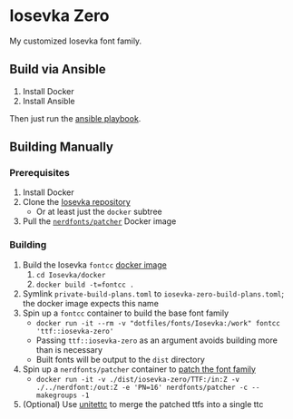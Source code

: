 # Iosevka Zero

My customized Iosevka font family.

## Build via Ansible

1. Install Docker
2. Install Ansible

Then just run the [ansible playbook](../../ansible/iosevka.yml).

## Building Manually

### Prerequisites

1. Install Docker
2. Clone the [Iosevka repository][1]
    - Or at least just the `docker` subtree
3. Pull the [`nerdfonts/patcher`][2] Docker image

### Building

1. Build the Iosevka `fontcc` [docker image][2]
    1. `cd Iosevka/docker`
    2. `docker build -t=fontcc .`
2. Symlink `private-build-plans.toml` to `iosevka-zero-build-plans.toml`; the docker image expects this name
3. Spin up a `fontcc` container to build the base font family
    - `docker run -it --rm -v "dotfiles/fonts/Iosevka:/work" fontcc 'ttf::iosevka-zero'`
    - Passing `ttf::iosevka-zero` as an argument avoids building more than is necessary
    - Built fonts will be output to the `dist` directory
4. Spin up a `nerdfonts/patcher` container to [patch the font family][3]
    - `docker run -it -v ./dist/iosevka-zero/TTF:/in:Z -v ./../nerdfont:/out:Z -e 'PN=16' nerdfonts/patcher -c --makegroups -1`
5. (Optional) Use [unitettc][4] to merge the patched ttfs into a single ttc


[1]: https://github.com/be5invis/Iosevka
[2]: https://github.com/be5invis/Iosevka/blob/main/docker
[3]: https://github.com/ryanoasis/nerd-fonts/#font-patcher
[4]: http://yozvox.web.fc2.com/556E697465545443.html
